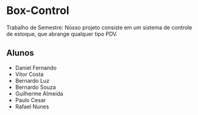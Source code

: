 # Box-Control

Trabalho de Semestre: Nosso projeto consiste em um sistema de controle de estoque, que abrange qualquer tipo PDV.

## Alunos

- Daniel Fernando
- Vitor Costa
- Bernardo Luz
- Bernardo Souza
- Guilherme Almeida
- Paulo Cesar
- Rafael Nunes
